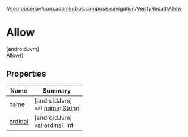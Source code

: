 //[composenav](../../../../index.md)/[com.adamkobus.compose.navigation](../../index.md)/[VerifyResult](../index.md)/[Allow](index.md)

# Allow

[androidJvm]\
[Allow](index.md)()

## Properties

| Name | Summary |
|---|---|
| [name](../../-tab-state-saving-behaviour/-d-o-n-t_-s-a-v-e/index.md#-372974862%2FProperties%2F-1047480006) | [androidJvm]<br>val [name](../../-tab-state-saving-behaviour/-d-o-n-t_-s-a-v-e/index.md#-372974862%2FProperties%2F-1047480006): [String](https://kotlinlang.org/api/latest/jvm/stdlib/kotlin/-string/index.html) |
| [ordinal](../../-tab-state-saving-behaviour/-d-o-n-t_-s-a-v-e/index.md#-739389684%2FProperties%2F-1047480006) | [androidJvm]<br>val [ordinal](../../-tab-state-saving-behaviour/-d-o-n-t_-s-a-v-e/index.md#-739389684%2FProperties%2F-1047480006): [Int](https://kotlinlang.org/api/latest/jvm/stdlib/kotlin/-int/index.html) |
